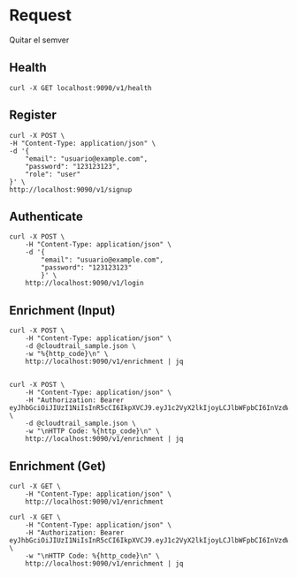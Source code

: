 # Request

Quitar el semver

## Health

    curl -X GET localhost:9090/v1/health

## Register

    curl -X POST \
    -H "Content-Type: application/json" \
    -d '{
        "email": "usuario@example.com",
        "password": "123123123",
        "role": "user"
    }' \
    http://localhost:9090/v1/signup

## Authenticate

    curl -X POST \
        -H "Content-Type: application/json" \
        -d '{
            "email": "usuario@example.com",
            "password": "123123123"
            }' \
        http://localhost:9090/v1/login


## Enrichment (Input)

    curl -X POST \
        -H "Content-Type: application/json" \
        -d @cloudtrail_sample.json \
        -w "%{http_code}\n" \
        http://localhost:9090/v1/enrichment | jq


    curl -X POST \
        -H "Content-Type: application/json" \
        -H "Authorization: Bearer eyJhbGciOiJIUzI1NiIsInR5cCI6IkpXVCJ9.eyJ1c2VyX2lkIjoyLCJlbWFpbCI6InVzdWFyaW9AZXhhbXBsZS5jb20iLCJ0b2tlbiI6IiIsInRva2VuX2hhc2giOiIiLCJleHBpcnkiOiIyMDI1LTA3LTA5VDE3OjU4OjA1LjAxMDY4NjgxMVoiLCJyb2xlIjoidXNlciIsImlzcyI6Imczbm90eXBlIiwic3ViIjoidXN1YXJpb0BleGFtcGxlLmNvbSIsImF1ZCI6WyJtaXMtdXN1YXJpb3MiXSwiZXhwIjoxNzUyMDgzODg1LCJuYmYiOjE3NTE5OTc0ODUsImlhdCI6MTc1MTk5NzQ4NSwiY3JlYXRlZF9hdCI6IjAwMDEtMDEtMDFUMDA6MDA6MDBaIiwidXBkYXRlZF9hdCI6IjAwMDEtMDEtMDFUMDA6MDA6MDBaIn0.kzLoR4uIzgtGorZjwg3RmdHsc0YC7RtMYeS808NkyUg" \
        -d @cloudtrail_sample.json \
        -w "\nHTTP Code: %{http_code}\n" \
        http://localhost:9090/v1/enrichment | jq


## Enrichment (Get)

    curl -X GET \
        -H "Content-Type: application/json" \
        http://localhost:9090/v1/enrichment

    curl -X GET \
        -H "Content-Type: application/json" \
        -H "Authorization: Bearer eyJhbGciOiJIUzI1NiIsInR5cCI6IkpXVCJ9.eyJ1c2VyX2lkIjoyLCJlbWFpbCI6InVzdWFyaW9AZXhhbXBsZS5jb20iLCJ0b2tlbiI6IiIsInRva2VuX2hhc2giOiIiLCJleHBpcnkiOiIyMDI1LTA3LTA5VDE3OjU4OjA1LjAxMDY4NjgxMVoiLCJyb2xlIjoidXNlciIsImlzcyI6Imczbm90eXBlIiwic3ViIjoidXN1YXJpb0BleGFtcGxlLmNvbSIsImF1ZCI6WyJtaXMtdXN1YXJpb3MiXSwiZXhwIjoxNzUyMDgzODg1LCJuYmYiOjE3NTE5OTc0ODUsImlhdCI6MTc1MTk5NzQ4NSwiY3JlYXRlZF9hdCI6IjAwMDEtMDEtMDFUMDA6MDA6MDBaIiwidXBkYXRlZF9hdCI6IjAwMDEtMDEtMDFUMDA6MDA6MDBaIn0.kzLoR4uIzgtGorZjwg3RmdHsc0YC7RtMYeS808NkyUg" \
        -w "\nHTTP Code: %{http_code}\n" \
        http://localhost:9090/v1/enrichment | jq





